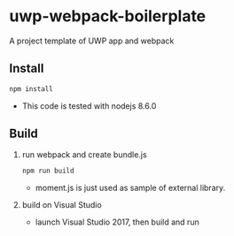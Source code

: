 # uwp-webpack-boilerplate

A project template of UWP app and webpack

## Install

```sh
npm install
```

* This code is tested with nodejs 8.6.0

## Build

1. run webpack and create bundle.js

    ```sh
    npm run build
    ```
    * moment.js is just used as sample of external library.


2. build on Visual Studio
    * launch Visual Studio 2017, then build and run

